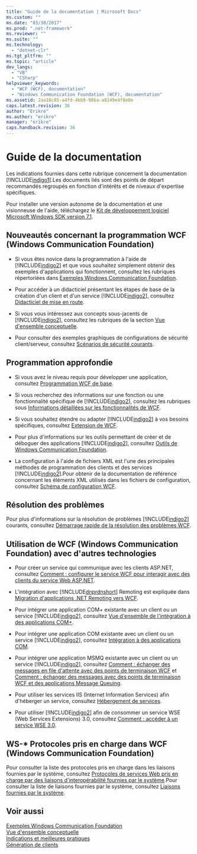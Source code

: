 ```yaml
---
title: "Guide de la documentation | Microsoft Docs"
ms.custom: ""
ms.date: "03/30/2017"
ms.prod: ".net-framework"
ms.reviewer: ""
ms.suite: ""
ms.technology: 
  - "dotnet-clr"
ms.tgt_pltfrm: ""
ms.topic: "article"
dev_langs: 
  - "VB"
  - "CSharp"
helpviewer_keywords: 
  - "WCF (WCF), documentation"
  - "Windows Communication Foundation (WCF), documentation"
ms.assetid: 2aa18c85-a4fd-4bb9-986a-a8249e4f8e0e
caps.latest.revision: 36
author: "Erikre"
ms.author: "erikre"
manager: "erikre"
caps.handback.revision: 36
---
```

# Guide de la documentation
Les indications fournies dans cette rubrique concernent la documentation [!INCLUDE[indigo1](../../../includes/indigo1-md.md)].Les documents liés sont des points de départ recommandés regroupés en fonction d'intérêts et de niveaux d'expertise spécifiques.  
  
 Pour installer une version autonome de la documentation et une visionneuse de l'aide, téléchargez le [Kit de développement logiciel Microsoft Windows SDK version 7.1](http://go.microsoft.com/fwlink/?LinkID=194146&clcid=0x409).  
  
## Nouveautés concernant la programmation WCF \(Windows Communication Foundation\)  
  
-   Si vous êtes novice dans la programmation à l'aide de [!INCLUDE[indigo2](../../../includes/indigo2-md.md)] et que vous souhaitez simplement obtenir des exemples d'applications qui fonctionnent, consultez les rubriques répertoriées dans [Exemples Windows Communication Foundation](../../../docs/framework/wcf/samples/index.md).  
  
-   Pour accéder à un didacticiel présentant les étapes de base de la création d'un client et d'un service [!INCLUDE[indigo2](../../../includes/indigo2-md.md)], consultez [Didacticiel de mise en route](../../../docs/framework/wcf/getting-started-tutorial.md).  
  
-   Si vous vous intéressez aux concepts sous\-jacents de [!INCLUDE[indigo2](../../../includes/indigo2-md.md)], consultez les rubriques de la section [Vue d'ensemble conceptuelle](../../../docs/framework/wcf/conceptual-overview.md).  
  
-   Pour consulter des exemples graphiques de configurations de sécurité client\/serveur, consultez [Scénarios de sécurité courants](../../../docs/framework/wcf/feature-details/common-security-scenarios.md).  
  
## Programmation approfondie  
  
-   Si vous avez le niveau requis pour développer une application, consultez [Programmation WCF de base](../../../docs/framework/wcf/basic-wcf-programming.md).  
  
-   Si vous recherchez des informations sur une fonction ou une fonctionnalité spécifique de [!INCLUDE[indigo2](../../../includes/indigo2-md.md)], consultez les rubriques sous [Informations détaillées sur les fonctionnalités de WCF](../../../docs/framework/wcf/feature-details/index.md).  
  
-   Si vous souhaitez étendre ou adapter [!INCLUDE[indigo2](../../../includes/indigo2-md.md)] à vos besoins spécifiques, consultez [Extension de WCF](../../../docs/framework/wcf/extending/extending-wcf.md).  
  
-   Pour plus d'informations sur les outils permettant de créer et de déboguer des applications [!INCLUDE[indigo2](../../../includes/indigo2-md.md)], consultez [Outils de Windows Communication Foundation](../../../docs/framework/wcf/tools.md).  
  
-   La configuration à l'aide de fichiers XML est l'une des principales méthodes de programmation des clients et des services [!INCLUDE[indigo2](../../../includes/indigo2-md.md)].Pour obtenir de la documentation de référence concernant les éléments XML utilisés dans les fichiers de configuration, consultez [Schéma de configuration WCF](../../../docs/framework/configure-apps/file-schema/wcf/index.md).  
  
## Résolution des problèmes  
 Pour plus d'informations sur la résolution de problèmes [!INCLUDE[indigo2](../../../includes/indigo2-md.md)] courants, consultez [Démarrage rapide de la résolution des problèmes WCF](../../../docs/framework/wcf/wcf-troubleshooting-quickstart.md).  
  
## Utilisation de WCF \(Windows Communication Foundation\) avec d'autres technologies  
  
-   Pour créer un service qui communique avec les clients ASP.NET, consultez [Comment : configurer le service WCF pour interagir avec des clients du service Web ASP.NET](../../../docs/framework/wcf/feature-details/config-wcf-service-with-aspnet-web-service.md).  
  
-   L'intégration avec [!INCLUDE[dnprdnshort](../../../includes/dnprdnshort-md.md)] Remoting est expliquée dans [Migration d'applications .NET Remoting vers WCF](../../../docs/framework/wcf/feature-details/migrating-net-remoting-applications-to-wcf.md).  
  
-   Pour intégrer une application COM\+ existante avec un client ou un service [!INCLUDE[indigo2](../../../includes/indigo2-md.md)], consultez [Vue d'ensemble de l'intégration à des applications COM\+](../../../docs/framework/wcf/feature-details/integrating-with-com-plus-applications-overview.md).  
  
-   Pour intégrer une application COM existante avec un client ou un service [!INCLUDE[indigo2](../../../includes/indigo2-md.md)], consultez [Intégration à des applications COM](../../../docs/framework/wcf/feature-details/integrating-with-com-applications.md).  
  
-   Pour intégrer une application MSMQ existante avec un client ou un service [!INCLUDE[indigo2](../../../includes/indigo2-md.md)], consultez [Comment : échanger des messages en file d'attente avec des points de terminaison WCF](../../../docs/framework/wcf/feature-details/how-to-exchange-queued-messages-with-wcf-endpoints.md) et [Comment : échanger des messages avec des points de terminaison WCF et des applications Message Queuing](../../../docs/framework/wcf/feature-details/how-to-exchange-messages-with-wcf-endpoints-and-message-queuing-applications.md).  
  
-   Pour utiliser les services IIS \(Internet Information Services\) afin d'héberger un service, consultez [Hébergement de services](../../../docs/framework/wcf/hosting-services.md).  
  
-   Pour utiliser [!INCLUDE[indigo2](../../../includes/indigo2-md.md)] afin de consommer un service WSE \(Web Services Extensions\) 3.0, consultez [Comment : accéder à un service WSE 3.0](../../../docs/framework/wcf/feature-details/how-to-access-a-wse-3-0-service-with-a-wcf-client.md).  
  
## WS\-\* Protocoles pris en charge dans WCF \(Windows Communication Foundation\)  
 Pour consulter la liste des protocoles pris en charge dans les liaisons fournies par le système, consultez [Protocoles de services Web pris en charge par des liaisons d'interopérabilité fournies par le système](../../../docs/framework/wcf/feature-details/web-services-protocols-supported-by-system-provided-interoperability-bindings.md).Pour consulter la liste de liaisons fournies par le système, consultez [Liaisons fournies par le système](../../../docs/framework/wcf/system-provided-bindings.md).  
  
## Voir aussi  
 [Exemples Windows Communication Foundation](../../../docs/framework/wcf/samples/index.md)   
 [Vue d'ensemble conceptuelle](../../../docs/framework/wcf/conceptual-overview.md)   
 [Indications et meilleures pratiques](../../../docs/framework/wcf/guidelines-and-best-practices.md)   
 [Génération de clients](../../../docs/framework/wcf/building-clients.md)